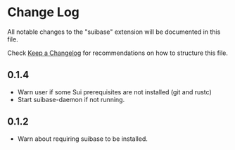 # Change Log

All notable changes to the "suibase" extension will be documented in this file.

Check [Keep a Changelog](http://keepachangelog.com/) for recommendations on how to structure this file.

## 0.1.4
  - Warn user if some Sui prerequisites are not installed (git and rustc)
  - Start suibase-daemon if not running.
  
## 0.1.2
  - Warn about requiring suibase to be installed.

